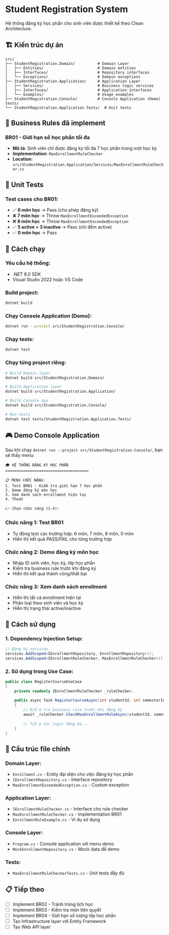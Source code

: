 # Student Registration System

Hệ thống đăng ký học phần cho sinh viên được thiết kế theo Clean Architecture.

## 🏗️ Kiến trúc dự án

```
src/
├── StudentRegistration.Domain/          # Domain Layer
│   ├── Entities/                        # Domain entities
│   ├── Interfaces/                      # Repository interfaces
│   └── Exceptions/                      # Domain exceptions
├── StudentRegistration.Application/     # Application Layer
│   ├── Services/                        # Business logic services
│   ├── Interfaces/                      # Application interfaces
│   └── Examples/                        # Usage examples
├── StudentRegistration.Console/         # Console Application (Demo)
tests/
└── StudentRegistration.Application.Tests/  # Unit tests
```

## 🎯 Business Rules đã implement

### BR01 - Giới hạn số học phần tối đa
- **Mô tả**: Sinh viên chỉ được đăng ký tối đa 7 học phần trong một học kỳ
- **Implementation**: `MaxEnrollmentRuleChecker`
- **Location**: `src/StudentRegistration.Application/Services/MaxEnrollmentRuleChecker.cs`

## 🧪 Unit Tests

### Test cases cho BR01:
- ✅ **6 môn học** → Pass (cho phép đăng ký)
- ❌ **7 môn học** → Throw `MaxEnrollmentExceededException`
- ❌ **8 môn học** → Throw `MaxEnrollmentExceededException`
- ✅ **5 active + 3 inactive** → Pass (chỉ đếm active)
- ✅ **0 môn học** → Pass

## 🚀 Cách chạy

### Yêu cầu hệ thống:
- .NET 8.0 SDK
- Visual Studio 2022 hoặc VS Code

### Build project:
```bash
dotnet build
```

### Chạy Console Application (Demo):
```bash
dotnet run --project src/StudentRegistration.Console/
```

### Chạy tests:
```bash
dotnet test
```

### Chạy từng project riêng:
```bash
# Build Domain layer
dotnet build src/StudentRegistration.Domain/

# Build Application layer
dotnet build src/StudentRegistration.Application/

# Build Console app
dotnet build src/StudentRegistration.Console/

# Run tests
dotnet test tests/StudentRegistration.Application.Tests/
```

## 🎮 Demo Console Application

Sau khi chạy `dotnet run --project src/StudentRegistration.Console/`, bạn sẽ thấy menu:

```
🎓 HỆ THỐNG ĐĂNG KÝ HỌC PHẦN
=====================================

📋 MENU CHỨC NĂNG:
1. Test BR01 - Kiểm tra giới hạn 7 học phần
2. Demo đăng ký môn học
3. Xem danh sách enrollment hiện tại
4. Thoát

👉 Chọn chức năng (1-4):
```

### Chức năng 1: Test BR01
- Tự động test các trường hợp: 6 môn, 7 môn, 8 môn, 0 môn
- Hiển thị kết quả PASS/FAIL cho từng trường hợp

### Chức năng 2: Demo đăng ký môn học
- Nhập ID sinh viên, học kỳ, lớp học phần
- Kiểm tra business rule trước khi đăng ký
- Hiển thị kết quả thành công/thất bại

### Chức năng 3: Xem danh sách enrollment
- Hiển thị tất cả enrollment hiện tại
- Phân loại theo sinh viên và học kỳ
- Hiển thị trạng thái active/inactive

## 📝 Cách sử dụng

### 1. Dependency Injection Setup:
```csharp
// Đăng ký services
services.AddScoped<IEnrollmentRepository, EnrollmentRepository>();
services.AddScoped<IEnrollmentRuleChecker, MaxEnrollmentRuleChecker>();
```

### 2. Sử dụng trong Use Case:
```csharp
public class RegisterCourseUseCase
{
    private readonly IEnrollmentRuleChecker _ruleChecker;
    
    public async Task RegisterCourseAsync(int studentId, int semesterId, int sectionId)
    {
        // Kiểm tra business rule trước khi đăng ký
        await _ruleChecker.CheckMaxEnrollmentRuleAsync(studentId, semesterId);
        
        // Tiếp tục logic đăng ký...
    }
}
```

## 🔧 Cấu trúc file chính

### Domain Layer:
- `Enrollment.cs` - Entity đại diện cho việc đăng ký học phần
- `IEnrollmentRepository.cs` - Interface repository
- `MaxEnrollmentExceededException.cs` - Custom exception

### Application Layer:
- `IEnrollmentRuleChecker.cs` - Interface cho rule checker
- `MaxEnrollmentRuleChecker.cs` - Implementation BR01
- `EnrollmentRuleExample.cs` - Ví dụ sử dụng

### Console Layer:
- `Program.cs` - Console application với menu demo
- `MockEnrollmentRepository.cs` - Mock data để demo

### Tests:
- `MaxEnrollmentRuleCheckerTests.cs` - Unit tests đầy đủ

## 📋 Tiếp theo

- [ ] Implement BR02 - Tránh trùng lịch học
- [ ] Implement BR03 - Kiểm tra môn tiên quyết
- [ ] Implement BR04 - Giới hạn số lượng lớp học phần
- [ ] Tạo Infrastructure layer với Entity Framework
- [ ] Tạo Web API layer 